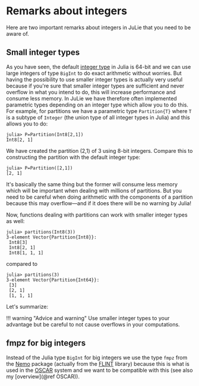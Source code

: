 # Remarks about integers

Here are two important remarks about integers in JuLie that you need to be aware of.

## Small integer types

As you have seen, the default [integer type](https://docs.julialang.org/en/v1/manual/integers-and-floating-point-numbers/) in Julia is 64-bit and we can use large integers of type ```BigInt``` to do exact arithmetic without worries. But having the possibility to use smaller integer types is actually very useful because if you're sure that smaller integer types are sufficient and never overflow in what you intend to do, this will increase performance and consume less memory. In JuLie we have therefore often implemented parametric types depending on an integer type which allow you to do this. For example, for partitions we have a parametric type ```Partition{T}``` where ```T``` is a subtype of ```Integer``` (the union type of all integer types in Julia) and this allows you to do:

```julia-repl
julia> P=Partition(Int8[2,1])
Int8[2, 1]
```

We have created the partition (2,1) of 3 using 8-bit integers. Compare this to constructing the partition with the default integer type:

```julia-repl
julia> P=Partition([2,1])
[2, 1]
```

It's basically the same thing but the former will consume less memory which will be important when dealing with millions of partitions. But you need to be careful when doing arithmetic with the components of a partition because this may overflow—and if it does there will be no warning by Julia!

Now, functions dealing with partitions can work with smaller integer types as well:

```julia-repl
julia> partitions(Int8(3))
3-element Vector{Partition{Int8}}:
 Int8[3]
 Int8[2, 1]
 Int8[1, 1, 1]
```

compared to

```julia-repl
julia> partitions(3)
3-element Vector{Partition{Int64}}:
 [3]
 [2, 1]
 [1, 1, 1]
```

Let's summarize:

!!! warning "Advice and warning"
    Use smaller integer types to your advantage but be careful to not cause overflows in your computations.

## fmpz for big integers 

Instead of the Julia type ```BigInt``` for big integers we use the type ```fmpz``` from the [Nemo](https://nemocas.github.io/Nemo.jl/stable/) package (actually from the [FLINT](https://www.flintlib.org) library) because this is what is used in the [OSCAR](https://oscar.computeralgebra.de) system and we want to be compatible with this (see also my [overview](@ref OSCAR)).
